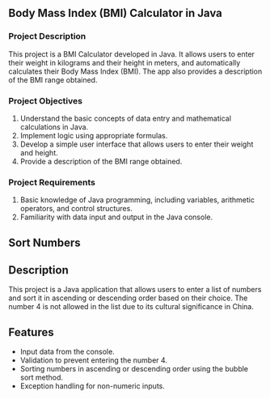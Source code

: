 ## Body Mass Index (BMI) Calculator in Java

### Project Description

This project is a BMI Calculator developed in Java. It allows users to enter their weight in kilograms and their height in meters, and automatically calculates their Body Mass Index (BMI). The app also provides a description of the BMI range obtained.

### Project Objectives

1. Understand the basic concepts of data entry and mathematical calculations in Java.
2. Implement logic using appropriate formulas.
3. Develop a simple user interface that allows users to enter their weight and height.
4. Provide a description of the BMI range obtained.

### Project Requirements

1. Basic knowledge of Java programming, including variables, arithmetic operators, and control structures.
2. Familiarity with data input and output in the Java console.


## Sort Numbers

## Description
This project is a Java application that allows users to enter a list of numbers and sort it in ascending or descending order based on their choice. The number 4 is not allowed in the list due to its cultural significance in China.

## Features
- Input data from the console.
- Validation to prevent entering the number 4.
- Sorting numbers in ascending or descending order using the bubble sort method.
- Exception handling for non-numeric inputs.